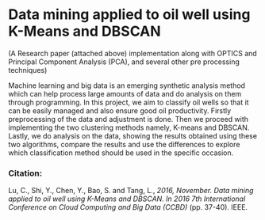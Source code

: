 # Data mining applied to oil well using K-Means and DBSCAN
(A Research paper (attached above) implementation along with OPTICS and Principal Component Analysis (PCA), and several other pre processing techniques)

Machine learning and big data is an emerging synthetic analysis method which can help process large amounts of data and do analysis on them through programming. In this project, we aim to classify oil wells so that it can be easily managed and also ensure good oil productivity. Firstly preprocessing of the data and adjustment is done. Then we proceed with implementing the two clustering methods namely, K-means and DBSCAN. Lastly, we do analysis on the data, showing the results obtained using these two algorithms, compare the results and use the differences to explore which classification method should be used in the specific occasion.

### Citation:
Lu, C., Shi, Y., Chen, Y., Bao, S. and Tang, L., _2016, November. Data mining applied to oil well using K-Means and DBSCAN. In ​2016 7th International Conference on Cloud Computing and Big Data (CCBD)_ (pp. 37-40). IEEE.
